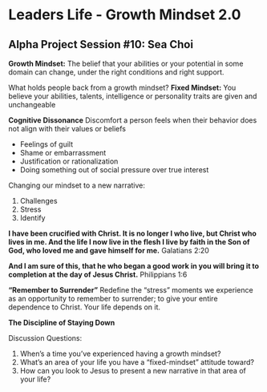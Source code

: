 # Leaders Life - Growth Mindset 2.0
## Alpha Project Session #10: Sea Choi

**Growth Mindset:**
The belief that your abilities or your potential in some domain can change, under the right conditions and right support.

What holds people back from a growth mindset?
**Fixed Mindset:**
You believe your abilities, talents, intelligence or personality traits are given and unchangeable

**Cognitive Dissonance**
Discomfort a person feels when their behavior does not align with their values or beliefs
- Feelings of guilt
- Shame or embarrassment
- Justification or rationalization
- Doing something out of social pressure over true interest

Changing our mindset to a new narrative:
1. Challenges
2. Stress
3. Identify

**I have been crucified with Christ. It is no longer I who live, but Christ who lives in me. And the life I now live in the flesh I live by faith in the Son of God, who loved me and gave himself for me.** Galatians 2:20

**And I am sure of this, that he who began a good work in you will bring it to completion at the day of Jesus Christ.** Philippians 1:6

**“Remember to Surrender”**
Redefine the “stress” moments we experience as an opportunity to remember to surrender; to give your entire dependence to Christ. Your life depends on it.

**The Discipline of Staying Down**

Discussion Questions:
1. When’s a time you’ve experienced having a growth mindset?
2. What’s an area of your life you have a “fixed-mindset” attitude toward?
3. How can you look to Jesus to present a new narrative in that area of your life?